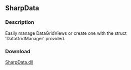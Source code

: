 ## SharpData
### Description
Easily manage DataGridViews or create one with the struct 'DataGridManager' provided.

### Download
[SharpData.dll](https://github.com/Lexz-08/SharpData/releases/download/sharpdata/SharpData.dll)
